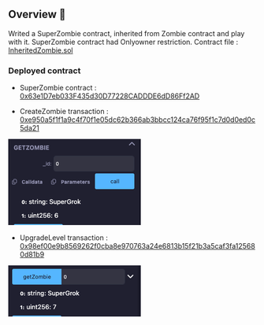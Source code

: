 ## Overview 📝

Writed a SuperZombie contract, inherited from Zombie contract and play with it.
SuperZombie contract had Onlyowner restriction.
Contract file : [InheritedZombie.sol](../day2/InheritedZombie.sol)

### Deployed contract

- SuperZombie contract : [0x63e1D7eb033F435d30D77228CADDDE6dD86Ff2AD](https://sepolia.etherscan.io/address/0x63e1d7eb033f435d30d77228caddde6dd86ff2ad)

- CreateZombie transaction : [0xe950a5f1f1a9c4f70f1e05dc62b366ab3bbcc124ca76f95f1c7d0d0ed0c5da21](https://sepolia.etherscan.io/tx/0xe950a5f1f1a9c4f70f1e05dc62b366ab3bbcc124ca76f95f1c7d0d0ed0c5da21)

![CreateZombieResult](./img/CreateZombieResult.png)

- UpgradeLevel transaction : [0x98ef00e9b8569262f0cba8e970763a24e6813b15f21b3a5caf3fa125680d81b9](https://sepolia.etherscan.io/tx/0x98ef00e9b8569262f0cba8e970763a24e6813b15f21b3a5caf3fa125680d81b9)

![UpgradeLevelResult](./img/UpgradeLevelResult.png)
